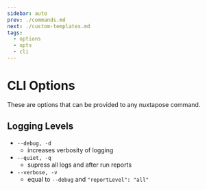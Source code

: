```yaml
---
sidebar: auto
prev: ./commands.md
next: ./custom-templates.md
tags:
  - options
  - opts
  - cli
---
```

# CLI Options

These are options that can be provided to any nuxtapose command.

## Logging Levels

- `--debug, -d`
  - increases verbosity of logging
- `--quiet, -q`
  - supress all logs and after run reports
- `--verbose, -v`
  - equal to  `--debug` and `"reportLevel": "all"`
